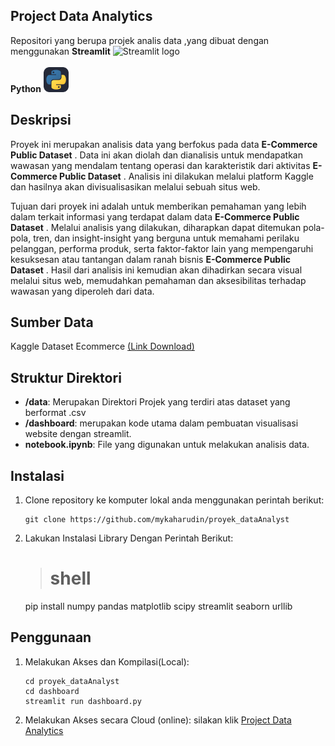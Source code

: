 ## Project Data Analytics
Repositori yang berupa projek analis data ,yang dibuat dengan menggunakan **Streamlit** <img src="https://user-images.githubusercontent.com/7164864/217935870-c0bc60a3-6fc0-4047-b011-7b4c59488c91.png" alt="Streamlit logo"></img><br><br>
**Python** <img src="https://github.com/tandpfun/skill-icons/blob/main/icons/Python-Dark.svg" alt="Python logo" height="40"></img>

## Deskripsi
Proyek ini merupakan analisis data yang berfokus pada data **E-Commerce Public Dataset** . Data ini akan diolah dan dianalisis untuk mendapatkan wawasan yang mendalam tentang operasi dan karakteristik dari aktivitas **E-Commerce Public Dataset** . Analisis ini dilakukan melalui platform Kaggle dan hasilnya akan divisualisasikan melalui sebuah situs web.

Tujuan dari proyek ini adalah untuk memberikan pemahaman yang lebih dalam terkait informasi yang terdapat dalam data **E-Commerce Public Dataset** . Melalui analisis yang dilakukan, diharapkan dapat ditemukan pola-pola, tren, dan insight-insight yang berguna untuk memahami perilaku pelanggan, performa produk, serta faktor-faktor lain yang mempengaruhi kesuksesan atau tantangan dalam ranah bisnis **E-Commerce Public Dataset** . Hasil dari analisis ini kemudian akan dihadirkan secara visual melalui situs web, memudahkan pemahaman dan aksesibilitas terhadap wawasan yang diperoleh dari data.

## Sumber Data
Kaggle Dataset Ecommerce [(Link Download)](https://www.kaggle.com/datasets/olistbr/brazilian-ecommerce)

## Struktur Direktori

- **/data**: Merupakan Direktori Projek yang terdiri atas dataset yang berformat .csv
- **/dashboard**: merupakan kode utama dalam pembuatan visualisasi website dengan streamlit.
- **notebook.ipynb**: File yang digunakan untuk melakukan analisis data.

## Instalasi

1. Clone repository ke komputer lokal anda menggunakan perintah berikut:

   ```shell
   git clone https://github.com/mykaharudin/proyek_dataAnalyst
   ```
   
2. Lakukan Instalasi Library Dengan Perintah Berikut:

    ># shell
    pip install 
    numpy
    pandas
    matplotlib
    scipy
    streamlit
    seaborn
    urllib
    

## Penggunaan
1. Melakukan Akses dan Kompilasi(Local):

    ```shell
    cd proyek_dataAnalyst
    cd dashboard
    streamlit run dashboard.py
    ```
2. Melakukan Akses secara Cloud (online):
   silakan klik [Project Data Analytics](https://proyekdataanalyst-mayuka.streamlit.app/)
